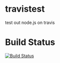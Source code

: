 travistest
==========

test out node.js on travis

Build Status
========

[![Build Status](https://secure.travis-ci.org/aboynejames/travistest.png?branch=master)](http://travis-ci.org/aboynejames/travistest)

